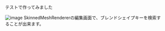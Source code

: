 テストで作ってみました

![image](https://github.com/SaturnianJP/SkinnedMeshRenderer-Extension/assets/126487136/37a7912f-3114-4404-9200-3a29da1d5f77)
SkinnedMeshRendererの編集画面で、ブレンドシェイプキーを検索することが出来ます。

